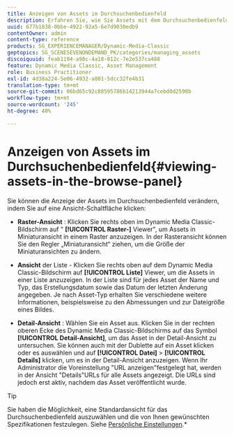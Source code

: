```yaml
---
title: Anzeigen von Assets im Durchsuchenbedienfeld
description: Erfahren Sie, wie Sie Assets mit dem Durchsuchenbedienfeld Ansichten.
uuid: 677b1838-0bbe-4922-92a5-6e7d9030edb9
contentOwner: admin
content-type: reference
products: SG_EXPERIENCEMANAGER/Dynamic-Media-Classic
geptopics: SG_SCENESEVENONDEMAND_PK/categories/managing_assets
discoiquuid: feab1194-a98c-4a18-812c-7e2e537ca488
feature: Dynamic Media Classic, Asset Management
role: Business Practitioner
exl-id: 4d38a224-5e06-4932-a801-5dcc32fe4b31
translation-type: tm+mt
source-git-commit: 06bd65c92c88595786b14213944a7cebd0d2590b
workflow-type: tm+mt
source-wordcount: '245'
ht-degree: 40%

---
```


# Anzeigen von Assets im Durchsuchenbedienfeld{#viewing-assets-in-the-browse-panel}

Sie können die Anzeige der Assets im Durchsuchenbedienfeld verändern, indem Sie auf eine Ansicht-Schaltfläche klicken:

* **Raster-Ansicht** : Klicken Sie rechts oben im Dynamic Media Classic-Bildschirm auf &quot; **[!UICONTROL Raster-]** Viewer&quot;, um Assets in Miniaturansicht in einem Raster anzuzeigen. In der Rasteransicht können Sie den Regler „Miniaturansicht“ ziehen, um die Größe der Miniaturansichten zu ändern.

* **Ansicht**  der Liste - Klicken Sie rechts oben auf dem Dynamic Media Classic-Bildschirm auf  **[!UICONTROL Liste]** Viewer, um die Assets in einer Liste anzuzeigen. In der Liste sind für jedes Asset der Name und Typ, das Erstellungsdatum sowie das Datum der letzten Änderung angegeben. Je nach Asset-Typ erhalten Sie verschiedene weitere Informationen, beispielsweise zu den Abmessungen und zur Dateigröße eines Bildes.

* **Detail-Ansicht** : Wählen Sie ein Asset aus. Klicken Sie in der rechten oberen Ecke des Dynamic Media Classic-Bildschirms auf das Symbol **[!UICONTROL Detail-Ansicht]**, um das Asset in der Detail-Ansicht zu untersuchen. Sie können auch mit der Dublette auf ein Asset klicken oder es auswählen und auf **[!UICONTROL Datei]** > **[!UICONTROL Details]** klicken, um es in der Detail-Ansicht anzuzeigen. Wenn Ihr Administrator die Voreinstellung &quot;URL anzeigen&quot;festgelegt hat, werden in der Ansicht &quot;Details&quot;URLs für alle Assets angezeigt. Die URLs sind jedoch erst aktiv, nachdem das Asset veröffentlicht wurde.

>[!TIP]
>
>Sie haben die Möglichkeit, eine Standardansicht für das Durchsuchenbedienfeld auszuwählen und die von Ihnen gewünschten Spezifikationen festzulegen. Siehe [Persönliche Einstellungen](personal-setup.md#personal_setup).*
